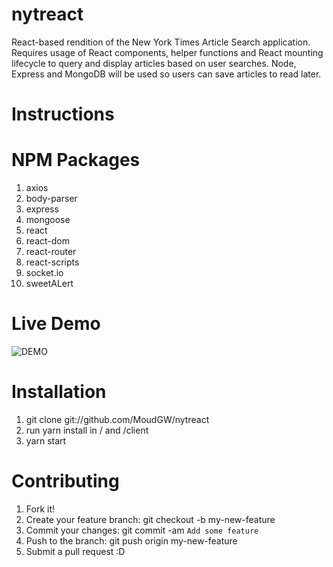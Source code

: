 # nytreact
React-based rendition of the New York Times Article Search application. Requires usage of React components, helper functions and React mounting lifecycle to query and display articles based on user searches. Node, Express and MongoDB will be used so users can save articles to read later. 

# Instructions

# NPM Packages
1) axios
2) body-parser
3) express
4) mongoose
5) react
6) react-dom
7) react-router
8) react-scripts 
9) socket.io
10) sweetALert

# Live Demo

 ![DEMO](https://preview.ibb.co/iEEc1m/demo.gif)
 
# Installation
1) git clone git://github.com/MoudGW/nytreact
1) run yarn install in / and /client
3) yarn start 

# Contributing

  1. Fork it!
  2. Create your feature branch: git checkout -b my-new-feature
  3. Commit your changes: git commit -am `Add some feature`
  4. Push to the branch: git push origin my-new-feature
  5. Submit a pull request :D
  

